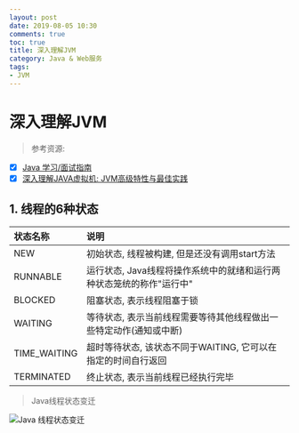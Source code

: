 ```yaml
---
layout: post
date: 2019-08-05 10:30
comments: true
toc: true
title: 深入理解JVM
category: Java & Web服务
tags:
- JVM
---
```


# 深入理解JVM

> 参考资源:
- [x] [Java 学习/面试指南](https://snailclimb.gitee.io/javaguide/#/)
- [x] [深入理解JAVA虚拟机: JVM高级特性与最佳实践](https://github.com/doocs/jvm)

## 1. 线程的6种状态

状态名称      | 说明
:---------- |:---------
NEW          | 初始状态, 线程被构建, 但是还没有调用start方法
RUNNABLE     | 运行状态, Java线程将操作系统中的就绪和运行两种状态笼统的称作"运行中"
BLOCKED      | 阻塞状态, 表示线程阻塞于锁
WAITING      | 等待状态, 表示当前线程需要等待其他线程做出一些特定动作(通知或中断)
TIME_WAITING | 超时等待状态, 该状态不同于WAITING, 它可以在指定的时间自行返回
TERMINATED   | 终止状态, 表示当前线程已经执行完毕


> Java线程状态变迁

![Java 线程状态变迁](https://user-images.githubusercontent.com/17871962/62363910-d4952280-b552-11e9-9285-c77d3b1d214d.png)
